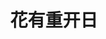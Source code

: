 ---
# https://vitepress.dev/reference/default-theme-home-page
layout: home
#navbar: false
title: 花有重开日

hero:
  name: "Personal Knowledge Repository"
  text: "Baizer"
  tagline: "个人知识库"
  image:
    src: /peach-blossom.svg
#    src: /lotus.svg
#    alt: Baizer
  actions:
#    - theme: brand
#      text: Essay
#      link: /01-Essay/
#    - theme: alt
#      text: TechnicalArticles
#      link: /00-TechnicalFile/
#    - theme: alt
#      text: EnglishLeaning
#      link: /02-English/
    - theme: alt
      text: baizer.dev@cloud.com
      link: 

features:
  - title: Essay
    link: /01-Essay/
#    icon:
#     src: /file.svg
#    linkText: 随笔、疑难杂症
    details: 随笔、疑难杂症、生活常识
  - title: TechnicalArticles
    link: /00-TechnicalFile/
    details: 技术文章、系列知识、业务场景解决方案
  - title: EnglishLeaning
    link: /02-English/
    details: 英语学习笔记、新概念英语
---